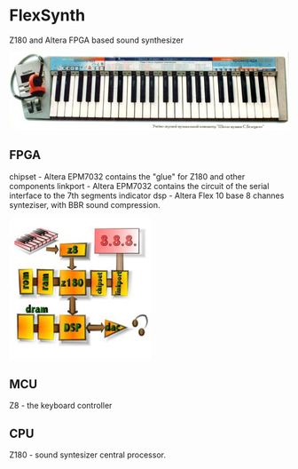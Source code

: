 # FlexSynth

Z180 and Altera FPGA based sound synthesizer

![Photo](doc/PHOTO.JPG)

## FPGA

chipset - Altera EPM7032 contains the "glue" for Z180 and other components 
linkport - Altera EPM7032 contains the circuit of the serial interface to the 7th segments indicator
dsp - Altera Flex 10 base 8 channes synteziser, with BBR sound compression.

![Block disgram](doc/Block.jpg)

## MCU

Z8 - the keyboard controller 

## CPU 

Z180 - sound syntesizer central processor.
